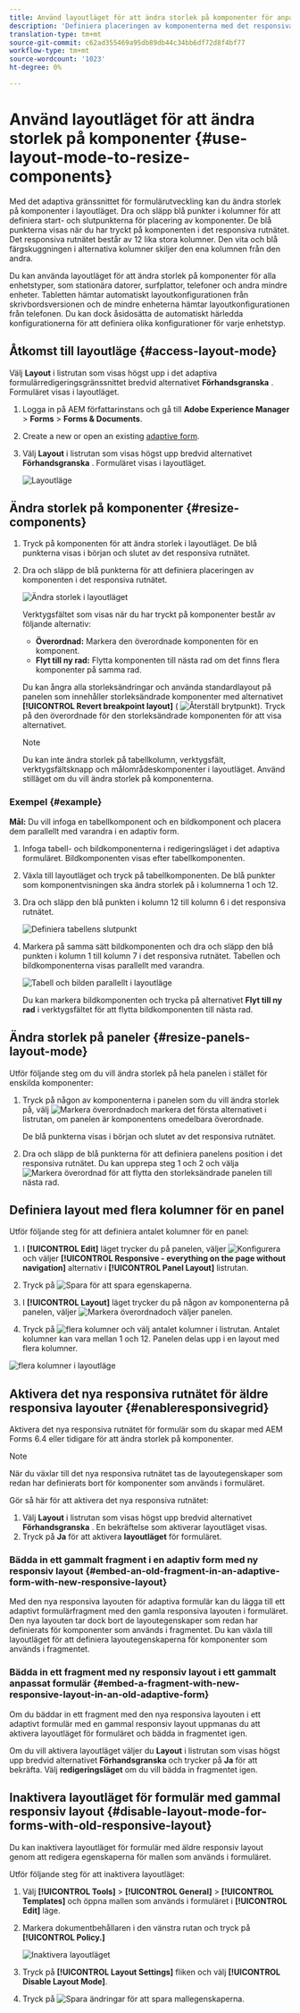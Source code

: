 ```yaml
---
title: Använd layoutläget för att ändra storlek på komponenter för anpassningsbara formulär
description: 'Definiera placeringen av komponenterna med det responsiva stödrastret som finns i layoutläget '
translation-type: tm+mt
source-git-commit: c62ad355469a95db89db44c34bb6df72d8f4bf77
workflow-type: tm+mt
source-wordcount: '1023'
ht-degree: 0%

---
```



# Använd layoutläget för att ändra storlek på komponenter {#use-layout-mode-to-resize-components}

Med det adaptiva gränssnittet för formulärutveckling kan du ändra storlek på komponenter i layoutläget. Dra och släpp blå punkter i kolumner för att definiera start- och slutpunkterna för placering av komponenter. De blå punkterna visas när du har tryckt på komponenten i det responsiva rutnätet. Det responsiva rutnätet består av 12 lika stora kolumner. Den vita och blå färgskuggningen i alternativa kolumner skiljer den ena kolumnen från den andra.

Du kan använda layoutläget för att ändra storlek på komponenter för alla enhetstyper, som stationära datorer, surfplattor, telefoner och andra mindre enheter. Tabletten hämtar automatiskt layoutkonfigurationen från skrivbordsversionen och de mindre enheterna hämtar layoutkonfigurationen från telefonen. Du kan dock åsidosätta de automatiskt härledda konfigurationerna för att definiera olika konfigurationer för varje enhetstyp.

## Åtkomst till layoutläge {#access-layout-mode}

Välj **Layout** i listrutan som visas högst upp i det adaptiva formulärredigeringsgränssnittet bredvid alternativet **Förhandsgranska** . Formuläret visas i layoutläget.

1. Logga in på AEM författarinstans och gå till **Adobe Experience Manager** > **Forms** > **Forms &amp; Documents**.
1. Create a new or open an existing [adaptive form](../../forms/using/creating-adaptive-form.md).
1. Välj **Layout** i listrutan som visas högst upp bredvid alternativet **Förhandsgranska** . Formuläret visas i layoutläget.

   ![Layoutläge](assets/layout_mode_ic_new.png)

## Ändra storlek på komponenter {#resize-components}

1. Tryck på komponenten för att ändra storlek i layoutläget. De blå punkterna visas i början och slutet av det responsiva rutnätet.
1. Dra och släpp de blå punkterna för att definiera placeringen av komponenten i det responsiva rutnätet.

   ![Ändra storlek i layoutläget](assets/layout_mode_resize_new_updated.png)

   Verktygsfältet som visas när du har tryckt på komponenter består av följande alternativ:

   * **Överordnad:** Markera den överordnade komponenten för en komponent.
   * **Flyt till ny rad:** Flytta komponenten till nästa rad om det finns flera komponenter på samma rad.

   Du kan ångra alla storleksändringar och använda standardlayout på panelen som innehåller storleksändrade komponenter med alternativet **[!UICONTROL Revert breakpoint layout]** ( ![Återställ brytpunkt](assets/reverttopreviouslypublishedversion.png)). Tryck på den överordnade för den storleksändrade komponenten för att visa alternativet.

   >[!NOTE]
   >
   >Du kan inte ändra storlek på tabellkolumn, verktygsfält, verktygsfältsknapp och målområdeskomponenter i layoutläget. Använd stilläget om du vill ändra storlek på komponenterna.

### Exempel {#example}

**Mål:** Du vill infoga en tabellkomponent och en bildkomponent och placera dem parallellt med varandra i en adaptiv form.

1. Infoga tabell- och bildkomponenterna i redigeringsläget i det adaptiva formuläret. Bildkomponenten visas efter tabellkomponenten.
1. Växla till layoutläget och tryck på tabellkomponenten. De blå punkter som komponentvisningen ska ändra storlek på i kolumnerna 1 och 12.
1. Dra och släpp den blå punkten i kolumn 12 till kolumn 6 i det responsiva rutnätet.

   ![Definiera tabellens slutpunkt](assets/layout_mode_end_point_table_new.png)

1. Markera på samma sätt bildkomponenten och dra och släpp den blå punkten i kolumn 1 till kolumn 7 i det responsiva rutnätet. Tabellen och bildkomponenterna visas parallellt med varandra.

   ![Tabell och bilden parallellt i layoutläge](assets/table_image_parallel_new.png)

   Du kan markera bildkomponenten och trycka på alternativet **Flyt till ny rad** i verktygsfältet för att flytta bildkomponenten till nästa rad.

## Ändra storlek på paneler {#resize-panels-layout-mode}

Utför följande steg om du vill ändra storlek på hela panelen i stället för enskilda komponenter:

1. Tryck på någon av komponenterna i panelen som du vill ändra storlek på, välj ![Markera överordnad](assets/select_parent_icon.svg)och markera det första alternativet i listrutan, om panelen är komponentens omedelbara överordnade.

   De blå punkterna visas i början och slutet av det responsiva rutnätet.

1. Dra och släpp de blå punkterna för att definiera panelens position i det responsiva rutnätet.
Du kan upprepa steg 1 och 2 och välja ![Markera överordnad](assets/float_to_new_line_icon.svg) för att flytta den storleksändrade panelen till nästa rad.

## Definiera layout med flera kolumner för en panel

Utför följande steg för att definiera antalet kolumner för en panel:

1. I **[!UICONTROL Edit]** läget trycker du på panelen, väljer ![Konfigurera](assets/configure_icon.png)och väljer **[!UICONTROL Responsive - everything on the page without navigation]** alternativ i **[!UICONTROL Panel Layout]** listrutan.

1. Tryck på ![Spara](assets/save_icon.svg) för att spara egenskaperna.

1. I **[!UICONTROL Layout]** läget trycker du på någon av komponenterna på panelen, väljer ![Markera överordnad](assets/select_parent_icon.svg)och väljer panelen.

1. Tryck på ![flera kolumner](assets/multi-column.svg) och välj antalet kolumner i listrutan. Antalet kolumner kan vara mellan 1 och 12. Panelen delas upp i en layout med flera kolumner.

![flera kolumner i layoutläge](assets/multi-column-layout.png)

## Aktivera det nya responsiva rutnätet för äldre responsiva layouter {#enableresponsivegrid}

Aktivera det nya responsiva rutnätet för formulär som du skapar med AEM Forms 6.4 eller tidigare för att ändra storlek på komponenter.

>[!NOTE]
>
>När du växlar till det nya responsiva rutnätet tas de layoutegenskaper som redan har definierats bort för komponenter som används i formuläret.

Gör så här för att aktivera det nya responsiva rutnätet:

1. Välj **Layout** i listrutan som visas högst upp bredvid alternativet **Förhandsgranska** . En bekräftelse som aktiverar layoutläget visas.
1. Tryck på **Ja** för att aktivera **layoutläget** för formuläret.

### Bädda in ett gammalt fragment i en adaptiv form med ny responsiv layout {#embed-an-old-fragment-in-an-adaptive-form-with-new-responsive-layout}

Med den nya responsiva layouten för adaptiva formulär kan du lägga till ett adaptivt formulärfragment med den gamla responsiva layouten i formuläret. Den nya layouten tar dock bort de layoutegenskaper som redan har definierats för komponenter som används i fragmentet. Du kan växla till layoutläget för att definiera layoutegenskaperna för komponenter som används i fragmentet.

### Bädda in ett fragment med ny responsiv layout i ett gammalt anpassat formulär {#embed-a-fragment-with-new-responsive-layout-in-an-old-adaptive-form}

Om du bäddar in ett fragment med den nya responsiva layouten i ett adaptivt formulär med en gammal responsiv layout uppmanas du att aktivera layoutläget för formuläret och bädda in fragmentet igen.

Om du vill aktivera layoutläget väljer du **Layout** i listrutan som visas högst upp bredvid alternativet **Förhandsgranska** och trycker på **Ja** för att bekräfta. Välj **redigeringsläget** om du vill bädda in fragmentet igen.

## Inaktivera layoutläget för formulär med gammal responsiv layout {#disable-layout-mode-for-forms-with-old-responsive-layout}

Du kan inaktivera layoutläget för formulär med äldre responsiv layout genom att redigera egenskaperna för mallen som används i formuläret.

Utför följande steg för att inaktivera layoutläget:

1. Välj **[!UICONTROL Tools]** > **[!UICONTROL General]** > **[!UICONTROL Templates]** och öppna mallen som används i formuläret i **[!UICONTROL Edit]** läge.
1. Markera dokumentbehållaren i den vänstra rutan och tryck på **[!UICONTROL Policy.]**

   ![Inaktivera layoutläget](assets/policy_disable_layout_mode.png)

1. Tryck på **[!UICONTROL Layout Settings]** fliken och välj **[!UICONTROL Disable Layout Mode]**.
1. Tryck på ![Spara ändringar](assets/save_icon.png) för att spara mallegenskaperna.

